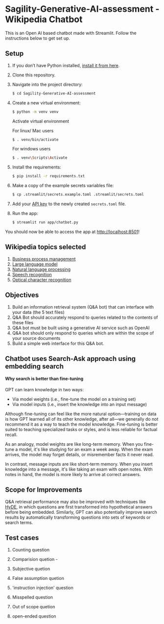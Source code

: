 # Sagility-Generative-AI-assessment - Wikipedia Chatbot

This is an Open AI based chatbot made with Streamlit. Follow the instructions below to get set up.

## Setup

1. If you don’t have Python installed, [install it from here](https://www.python.org/downloads/).

2. Clone this repository.

3. Navigate into the project directory:

   ```bash
   $ cd Sagility-Generative-AI-assessment
   ```

4. Create a new virtual environment:

   ```bash
   $ python -m venv venv
   ```
   Activate virtual environment
   
   For linux/ Mac users

   ```bash
   $ . venv/bin/activate
   ```
   For windows users

   ```bash
   $ . venv\Scripts\Activate
   ```

5. Install the requirements:

   ```bash
   $ pip install -r requirements.txt
   ```

6. Make a copy of the example secrets variables file:

   ```bash
   $ cp .streamlit/secrets.example.toml .streamlit/secrets.toml
   ```

7. Add your [API key](https://beta.openai.com/account/api-keys) to the newly created `secrets.toml` file.

8. Run the app:

   ```bash
   $ streamlit run app/chatbot.py
   ```

You should now be able to access the app at [http://localhost:8501](http://localhost:8501)!

## Wikipedia topics selected

1. [Business process management](https://en.wikipedia.org/wiki/Business_process_management)
2. [Large language model](https://en.wikipedia.org/wiki/Large_language_model)
3. [Natural language processing](https://en.wikipedia.org/wiki/Natural_language_processing)
4. [Speech recognition](https://en.wikipedia.org/wiki/Speech_recognition)
5. [Optical character recognition](https://en.wikipedia.org/wiki/Optical_character_recognition)

## Objectives
1. Build an information retrieval system (Q&A bot) that can interface with your data (the 5 text files)
2. Q&A Bot should accurately respond to queries related to the contents of these files
3. Q&A bot must be built using a generative AI service such as OpenAI
4. Q&A bot should only respond to queries which are within the scope of your source documents
5. Build a simple web interface for this Q&A bot.

## Chatbot uses Search-Ask approach using embedding search 

#### Why search is better than fine-tuning

GPT can learn knowledge in two ways:

- Via model weights (i.e., fine-tune the model on a training set)
- Via model inputs (i.e., insert the knowledge into an input message)

Although fine-tuning can feel like the more natural option—training on data is how GPT learned all of its other knowledge, after all—we generally do not recommend it as a way to teach the model knowledge. Fine-tuning is better suited to teaching specialized tasks or styles, and is less reliable for factual recall.

As an analogy, model weights are like long-term memory. When you fine-tune a model, it's like studying for an exam a week away. When the exam arrives, the model may forget details, or misremember facts it never read.

In contrast, message inputs are like short-term memory. When you insert knowledge into a message, it's like taking an exam with open notes. With notes in hand, the model is more likely to arrive at correct answers.

## Scope for Improvements

Q&A retrieval performance may also be improved with techniques like [HyDE](https://arxiv.org/abs/2212.10496), in which questions are first transformed into hypothetical answers before being embedded. Similarly, GPT can also potentially improve search results by automatically transforming questions into sets of keywords or search terms.

## Test cases

1. Counting question 
   
3. Comparision quetion - 

4. Subjective quetion

5. False assumption quetion

6. 'instruction injection' question

7. Misspelled question

8. Out of scope quetion

9. open-ended question

